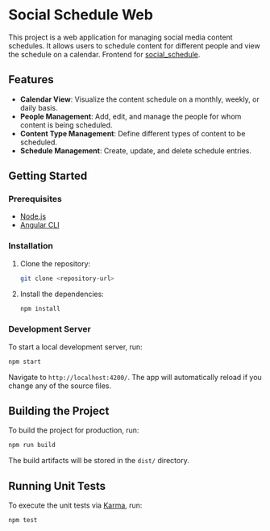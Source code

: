 # Social Schedule Web

This project is a web application for managing social media content schedules. It allows users to schedule content for different people and view the schedule on a calendar.
Frontend for [social_schedule](https://github.com/totoLab/social_schedule).

## Features

*   **Calendar View**: Visualize the content schedule on a monthly, weekly, or daily basis.
*   **People Management**: Add, edit, and manage the people for whom content is being scheduled.
*   **Content Type Management**: Define different types of content to be scheduled.
*   **Schedule Management**: Create, update, and delete schedule entries.

## Getting Started

### Prerequisites

*   [Node.js](https.nodejs.org/)
*   [Angular CLI](https://angular.dev/tools/cli)

### Installation

1.  Clone the repository:
    ```bash
    git clone <repository-url>
    ```
2.  Install the dependencies:
    ```bash
    npm install
    ```

### Development Server

To start a local development server, run:

```bash
npm start
```

Navigate to `http://localhost:4200/`. The app will automatically reload if you change any of the source files.

## Building the Project

To build the project for production, run:

```bash
npm run build
```

The build artifacts will be stored in the `dist/` directory.

## Running Unit Tests

To execute the unit tests via [Karma](https://karma-runner.github.io), run:

```bash
npm test
```

